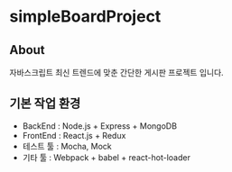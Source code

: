 # simpleBoardProject

## About

자바스크립트 최신 트렌드에 맞춘 간단한 게시판 프로젝트 입니다.

## 기본 작업 환경

- BackEnd : Node.js + Express + MongoDB
- FrontEnd : React.js + Redux
- 테스트 툴 : Mocha, Mock
- 기타 툴 : Webpack + babel + react-hot-loader
